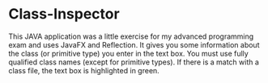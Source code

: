 # Class-Inspector

This JAVA application was a little exercise for my advanced programming exam and uses JavaFX and Reflection.
It gives you some information about the class (or primitive type) you enter in the text box.
You must use fully qualified class names (except for primitive types). 
If there is a match with a class file, the text box is highlighted in green.

